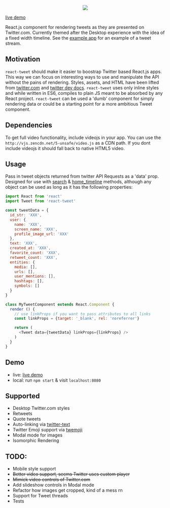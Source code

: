 <p align="center">
  <img src="https://raw.githubusercontent.com/artnotfound/react-tweet/master/tweet.png" />
</p>

[live demo](https://react-tweet.herokuapp.com/)

React.js component for rendering tweets as they are presented on Twitter.com. Currently themed after the Desktop
experience with the idea of a fixed width timeline. See the [example app](https://github.com/mannynotfound/react-tweet/blob/master/example/app.js) for
an example of a tweet stream.

## Motivation

`react-tweet` should make it easier to boostrap Twitter based React.js apps. This way we can focus
on interesting ways to use and manipulate the API without the pains of rendering. Styles, assets, and HTML have
been lifted from [twitter.com](https://twitter.com) and [twitter dev docs](https://dev.twitter.com/overview/documentation).
`react-tweet` uses only inline styles and while written in ES6, compiles to plain JS meant to be absorbed by any React project.
`react-tweet` can be used a 'dumb' component for simply rendering data or could be a starting point for a more ambitious Tweet component.

## Dependencies

To get full video functionality, include videojs in your app. You can use the `http://vjs.zencdn.net/5-unsafe/video.js` as a CDN path.
If you dont include videojs it should fall back to native HTML5 video.

## Usage

Pass in tweet objects returned from twitter API Requests as a 'data' prop. Designed for use with
[search](https://dev.twitter.com/rest/reference/get/search/tweets) & [home_timeline](https://dev.twitter.com/rest/reference/get/statuses/home_timeline) methods,
although any object can be used as long as it has the following properties:


```js
import React from 'react'
import Tweet from 'react-tweet'

const tweetData = {
  id_str: 'XXX',
  user: {
    name: 'XXX',
    screen_name: 'XXX',
    profile_image_url: 'XXX'
  },
  text: 'XXX',
  created_at: 'XXX',
  favorite_count: 'XXX',
  retweet_count: 'XXX',
  entities: {
    media: [],
    urls: [],
    user_mentions: [],
    hashtags: [],
    symbols: []
  } 
}

class MyTweetComponent extends React.Component {
  render () {
    // use linkProps if you want to pass attributes to all links
    const linkProps = {target: '_blank', rel: 'noreferrer'}

    return (
      <Tweet data={tweetData} linkProps={linkProps} />
    )
  }
}
```

## Demo
  * live: [live demo](https://react-tweet.herokuapp.com/)
  * local: run `npm start` & visit `localhost:8080`

## Supported
  * Desktop Twitter.com styles
  * Retweets
  * Quote tweets
  * Auto-linking via [twitter-text](https://www.npmjs.com/package/twitter-text)
  * Twitter Emoji support via [twemoji](https://github.com/twitter/twemoji)
  * Modal mode for images
  * Isomorphic Rendering

## TODO:
  * Mobile style support
  * ~~Better video support, seems Twitter uses custom player~~
  * ~~Mimick video controls of Twitter.com~~
  * Add slideshow controls in Modal mode
  * Refactor how images get cropped, kind of a mess rn
  * Support for Tweet threads
  * Tests


